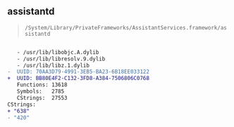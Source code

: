 ## assistantd

> `/System/Library/PrivateFrameworks/AssistantServices.framework/assistantd`

```diff

   - /usr/lib/libobjc.A.dylib
   - /usr/lib/libresolv.9.dylib
   - /usr/lib/libz.1.dylib
-  UUID: 70AA3D79-4991-3EB5-BA23-6B18EE033122
+  UUID: BB80E4F2-C132-3FD8-A384-7506806C0768
   Functions: 13618
   Symbols:   2785
   CStrings:  27553
CStrings:
+ "638"
- "420"

```
